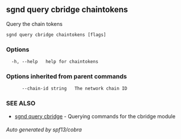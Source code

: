 ## sgnd query cbridge chaintokens

Query the chain tokens

```
sgnd query cbridge chaintokens [flags]
```

### Options

```
  -h, --help   help for chaintokens
```

### Options inherited from parent commands

```
      --chain-id string   The network chain ID
```

### SEE ALSO

* [sgnd query cbridge](sgnd_query_cbridge.md)	 - Querying commands for the cbridge module

###### Auto generated by spf13/cobra
